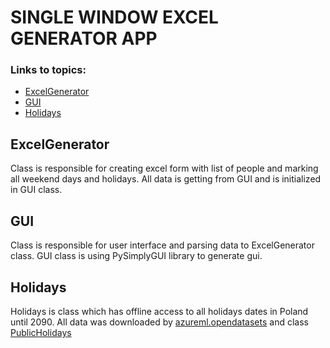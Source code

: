 # SINGLE WINDOW EXCEL GENERATOR APP

### Links to topics:
* [ExcelGenerator](#ExcelGenerator)
* [GUI](#GUI)
* [Holidays](#Holidays)



## ExcelGenerator
Class is responsible for creating excel form with list of people and marking all weekend days and holidays. All data is getting from GUI and is initialized in GUI class.

## GUI
Class is responsible for user interface and parsing data to ExcelGenerator class. GUI class is using PySimplyGUI library to generate gui.

## Holidays
Holidays is class which has offline access to all holidays dates in Poland until 2090. All data was downloaded by [azureml.opendatasets](https://learn.microsoft.com/en-us/azure/open-datasets/) and class [PublicHolidays](https://learn.microsoft.com/en-us/azure/open-datasets/dataset-public-holidays?tabs=azureml-opendatasets)
